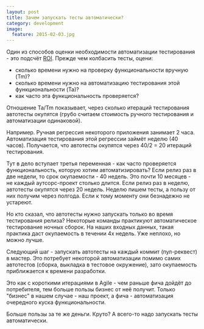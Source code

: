 ```yaml
---
layout: post
title: Зачем запускать тесты автоматически?
category: development
image: 
  feature: 2015-02-03.jpg
---
```

Один из способов оценки необходимости автоматизации тестирования - это подсчёт [ROI](https://ru.wikipedia.org/wiki/%CE%EA%F3%EF%E0%E5%EC%EE%F1%F2%FC_%E8%ED%E2%E5%F1%F2%E8%F6%E8%E9). Прежде чем колбасить тесты, оцени: 

  * сколько времени нужно на проверку функциональности вручную (Tm)?
  * сколько времени нужно на автоматизацию тестирования этой функциональности (Ta)?
  * как часто эта функциональность проверяется?

Отношение Ta/Tm показывает, через сколько итераций тестирования автотесты окупятся (грубо считаем стоимость ручного тестирования и автоматизации одинаковой). 

Например. Ручная регрессия некоторого приложения занимает 2 часа. Автоматизация тестирования этой регрессии займёт неделю (40 часов). Получается, что автотесты окупятся через 40/2 = 20 итераций тестирования.

Тут в дело вступает третья переменная - как часто проверяется функциональность, которую хотим автоматизировать? Если релиз раз в две недели, то срок окупаемости - 40 недель. Это почти 10 месяцев - не каждый аутсорс-проект столько длится. Если релиз раз в неделю, автотесты окупятся через 20 недель. Неделю пишем тесты, а пользу от них получим через полгода. Если к тому моменту они безнадежно не устареют.

Но кто сказал, что автотесты нужно запускать только во время тестирования релиза? Некоторые команды практикуют автоматическое тестирование ночных сборок. На наших входных данных, такая практика даст окупаемость в течении 4х недель. Уже неплохо, но можно лучше.

Следующий шаг - запускать автотесты на каждый коммит (пул-реквест) в мастер. Это потребует некоторой автоматизации помимо самих автотестов (сборка, выкладка в тестовое окружение), зато окупаемость приближается к времени разработки.

Это как с короткими итерациями в Agile - чем раньше фича дойдёт до потребителя, тем больше пользы бизнес от неё получит. Только "бизнес" в нашем случае - наш проект, а фича - автоматизация очередного куска функциональности. 

Больше пользы за те же деньги. Круто? А всего-то надо запускать тесты автоматически.